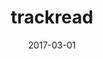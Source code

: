 ---
layout: post
showcase: false
size: 4
group: projects
marker: android
title:  trackread
summary: search for books using the Goodreads API, make notes and monitor your reading progress. with a free and ad-free paid version
projecturl: https://github.com/akshatamohanty/udacity-android-nanodegree/tree/master/project-07-capstone-project
date:   2017-03-01
categories: post
image: ./images/trackread.jpg
type: project
tags:
- android
---